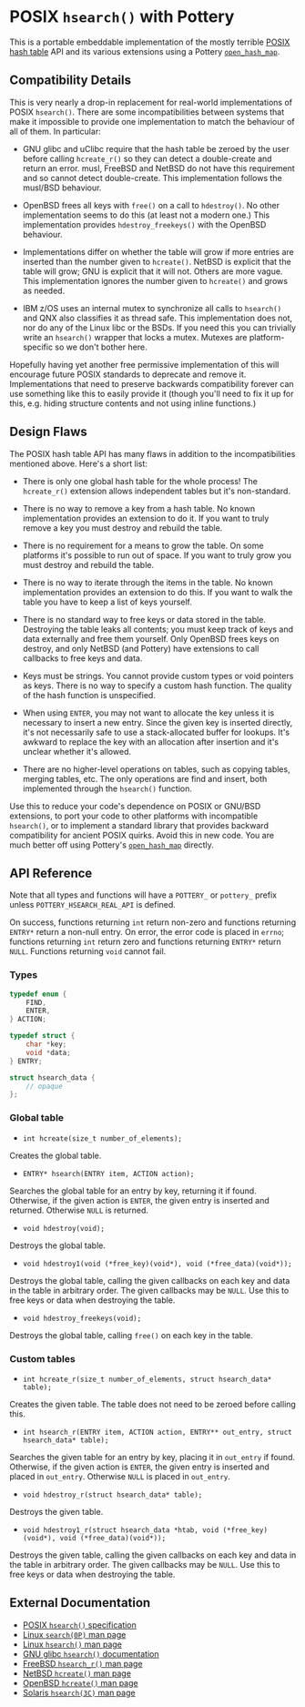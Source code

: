 # POSIX `hsearch()` with Pottery

This is a portable embeddable implementation of the mostly terrible [POSIX hash table](https://pubs.opengroup.org/onlinepubs/9699919799/functions/hcreate.html) API and its various extensions using a Pottery [`open_hash_map`](../../../include/pottery/open_hash_map/).

## Compatibility Details

This is very nearly a drop-in replacement for real-world implementations of POSIX `hsearch()`. There are some incompatibilities between systems that make it impossible to provide one implementation to match the behaviour of all of them. In particular:

- GNU glibc and uClibc require that the hash table be zeroed by the user before calling `hcreate_r()` so they can detect a double-create and return an error. musl, FreeBSD and NetBSD do not have this requirement and so cannot detect double-create. This implementation follows the musl/BSD behaviour.

- OpenBSD frees all keys with `free()` on a call to `hdestroy()`. No other implementation seems to do this (at least not a modern one.) This implementation provides `hdestroy_freekeys()` with the OpenBSD behaviour.

- Implementations differ on whether the table will grow if more entries are inserted than the number given to `hcreate()`. NetBSD is explicit that the table will grow; GNU is explicit that it will not. Others are more vague. This implementation ignores the number given to `hcreate()` and grows as needed.

- IBM z/OS uses an internal mutex to synchronize all calls to `hsearch()` and QNX also classifies it as thread safe. This implementation does not, nor do any of the Linux libc or the BSDs. If you need this you can trivially write an `hsearch()` wrapper that locks a mutex. Mutexes are platform-specific so we don't bother here.

Hopefully having yet another free permissive implementation of this will encourage future POSIX standards to deprecate and remove it. Implementations that need to preserve backwards compatibility forever can use something like this to easily provide it (though you'll need to fix it up for this, e.g. hiding structure contents and not using inline functions.)

## Design Flaws

The POSIX hash table API has many flaws in addition to the incompatibilities mentioned above. Here's a short list:

- There is only one global hash table for the whole process! The `hcreate_r()` extension allows independent tables but it's non-standard.

- There is no way to remove a key from a hash table. No known implementation provides an extension to do it. If you want to truly remove a key you must destroy and rebuild the table.

- There is no requirement for a means to grow the table. On some platforms it's possible to run out of space. If you want to truly grow you must destroy and rebuild the table.

- There is no way to iterate through the items in the table. No known implementation provides an extension to do this. If you want to walk the table you have to keep a list of keys yourself.

- There is no standard way to free keys or data stored in the table. Destroying the table leaks all contents; you must keep track of keys and data externally and free them yourself. Only OpenBSD frees keys on destroy, and only NetBSD (and Pottery) have extensions to call callbacks to free keys and data.

- Keys must be strings. You cannot provide custom types or void pointers as keys. There is no way to specify a custom hash function. The quality of the hash function is unspecified.

- When using `ENTER`, you may not want to allocate the key unless it is necessary to insert a new entry. Since the given key is inserted directly, it's not necessarily safe to use a stack-allocated buffer for lookups. It's awkward to replace the key with an allocation after insertion and it's unclear whether it's allowed.

- There are no higher-level operations on tables, such as copying tables, merging tables, etc. The only operations are find and insert, both implemented through the `hsearch()` function.

Use this to reduce your code's dependence on POSIX or GNU/BSD extensions, to port your code to other platforms with incompatible `hsearch()`, or to implement a standard library that provides backward compatibility for ancient POSIX quirks. Avoid this in new code. You are much better off using Pottery's [`open_hash_map`](../../../include/pottery/open_hash_map/) directly.

## API Reference

Note that all types and functions will have a `POTTERY_` or `pottery_` prefix unless `POTTERY_HSEARCH_REAL_API` is defined.

On success, functions returning `int` return non-zero and functions returning `ENTRY*` return a non-null entry. On error, the error code is placed in `errno`; functions returning `int` return zero and functions returning `ENTRY*` return `NULL`. Functions returning `void` cannot fail.

### Types

```c
typedef enum {
    FIND,
    ENTER,
} ACTION;

typedef struct {
    char *key;
    void *data;
} ENTRY;

struct hsearch_data {
    // opaque
};
```

### Global table

- `int hcreate(size_t number_of_elements);`

Creates the global table.

- `ENTRY* hsearch(ENTRY item, ACTION action);`

Searches the global table for an entry by key, returning it if found. Otherwise, if the given action is `ENTER`, the given entry is inserted and returned. Otherwise `NULL` is returned.

- `void hdestroy(void);`

Destroys the global table.

- `void hdestroy1(void (*free_key)(void*), void (*free_data)(void*));`

Destroys the global table, calling the given callbacks on each key and data in the table in arbitrary order. The given callbacks may be `NULL`. Use this to free keys or data when destroying the table.

- `void hdestroy_freekeys(void);`

Destroys the global table, calling `free()` on each key in the table.

### Custom tables

- `int hcreate_r(size_t number_of_elements, struct hsearch_data* table);`

Creates the given table. The table does not need to be zeroed before calling this.

- `int hsearch_r(ENTRY item, ACTION action, ENTRY** out_entry, struct hsearch_data* table);`

Searches the given table for an entry by key, placing it in `out_entry` if found. Otherwise, if the given action is `ENTER`, the given entry is inserted and placed in `out_entry`. Otherwise `NULL` is placed in `out_entry`.

- `void hdestroy_r(struct hsearch_data* table);`

Destroys the given table.

- `void hdestroy1_r(struct hsearch_data *htab, void (*free_key)(void*), void (*free_data)(void*));`

Destroys the given table, calling the given callbacks on each key and data in the table in arbitrary order. The given callbacks may be `NULL`. Use this to free keys or data when destroying the table.

## External Documentation

- [POSIX `hsearch()` specification](https://pubs.opengroup.org/onlinepubs/9699919799/)
- [Linux `search(0P)` man page](https://man7.org/linux/man-pages/man0/search.h.0p.html)
- [Linux `hsearch()` man page](https://linux.die.net/man/3/hsearch)
- [GNU glibc `hsearch()` documentation](https://www.gnu.org/software/libc/manual/html_node/Hash-Search-Function.html)
- [FreeBSD `hsearch_r()` man page](https://www.unix.com/man-page/freebsd/3/hsearch_r/)
- [NetBSD `hcreate()` man page](https://man.netbsd.org/hcreate.3)
- [OpenBSD `hcreate()` man page](https://man.openbsd.org/hcreate.3)
- [Solaris `hsearch(3C)` man page](https://docs.oracle.com/cd/E88353_01/html/E37843/hsearch-3c.html)
